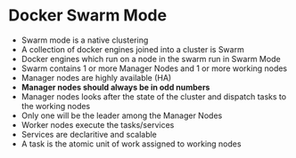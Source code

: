 # Docker Swarm Mode

- Swarm mode is a native clustering
- A collection of docker engines joined into a cluster is Swarm
- Docker engines which run on a node in the swarm run in Swarm Mode
- Swarm contains 1 or more Manager Nodes and 1 or more working nodes
- Manager nodes are highly available (HA)
- **Manager nodes should always be in odd numbers**
- Manager nodes looks after the state of the cluster and dispatch tasks to the working nodes
- Only one will be the leader among the Manager Nodes
- Worker nodes execute the tasks/services
- Services are declaritive and scalable
- A task is the atomic unit of work assigned to working nodes